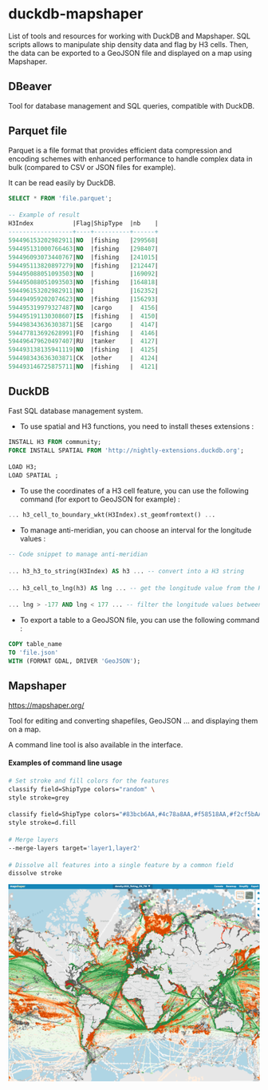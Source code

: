 # duckdb-mapshaper

List of tools and resources for working with DuckDB and Mapshaper. SQL scripts allows to manipulate ship density data and flag by H3 cells. Then, the data can be exported to a GeoJSON file and displayed on a map using Mapshaper.

## DBeaver
Tool for database management and SQL queries, compatible with DuckDB.

## Parquet file
Parquet is a file format that provides efficient data compression and encoding schemes with enhanced performance to handle complex data in bulk (compared to CSV or JSON files for example).

It can be read easily by DuckDB.

```sql
SELECT * FROM 'file.parquet';

-- Example of result
H3Index           |Flag|ShipType  |nb    |
------------------+----+----------+------+
594496153202982911|NO  |fishing   |299568|
594495131000766463|NO  |fishing   |298407|
594496093073440767|NO  |fishing   |241015|
594495113820897279|NO  |fishing   |212447|
594495088051093503|NO  |          |169092|
594495088051093503|NO  |fishing   |164818|
594496153202982911|NO  |          |162352|
594494959202074623|NO  |fishing   |156293|
594495319979327487|NO  |cargo     |  4156|
594495191130308607|IS  |fishing   |  4150|
594498343636303871|SE  |cargo     |  4147|
594477813692628991|FO  |fishing   |  4146|
594496479620497407|RU  |tanker    |  4127|
594493138135941119|NO  |fishing   |  4125|
594498343636303871|CK  |other     |  4124|
594493146725875711|NO  |fishing   |  4121|
```

## DuckDB
Fast SQL database management system. 

- To use spatial and H3 functions, you need to install theses extensions :

```sql
INSTALL H3 FROM community;
FORCE INSTALL SPATIAL FROM 'http://nightly-extensions.duckdb.org';

LOAD H3;
LOAD SPATIAL ;
```

- To use the coordinates of a H3 cell feature, you can use the following command (for export to GeoJSON for example) :

```sql
... h3_cell_to_boundary_wkt(H3Index).st_geomfromtext() ...
```

- To manage anti-meridian, you can choose an interval for the longitude values :
    
```sql
-- Code snippet to manage anti-meridian

... h3_h3_to_string(H3Index) AS h3 ... -- convert into a H3 string

... h3_cell_to_lng(h3) AS lng ... -- get the longitude value from the H3 string

... lng > -177 AND lng < 177 ... -- filter the longitude values between -177 and 177

```

- To export a table to a GeoJSON file, you can use the following command :

```sql
COPY table_name
TO 'file.json'
WITH (FORMAT GDAL, DRIVER 'GeoJSON');
```

## Mapshaper

https://mapshaper.org/

Tool for editing and converting shapefiles, GeoJSON ... and displaying them on a map.

A command line tool is also available in the interface.

#### Examples of command line usage
```bash
# Set stroke and fill colors for the features
classify field=ShipType colors="random" \
style stroke=grey

classify field=ShipType colors="#83bcb6AA,#4c78a8AA,#f58518AA,#f2cf5bAA,#9ecae9AA,#54a24bAA,#d6a5c9AA" \
style stroke=d.fill

# Merge layers
--merge-layers target='layer1,layer2'

# Dissolve all features into a single feature by a common field
dissolve stroke
```

![Mapshaper](mapshaper.png)
